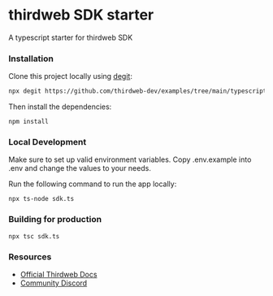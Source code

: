 # thirdweb SDK starter

A typescript starter for thirdweb SDK

### Installation

Clone this project locally using [degit](https://npmjs.org/package/degit):

```bash
npx degit https://github.com/thirdweb-dev/examples/tree/main/typescript/typescript-sdk
```

Then install the dependencies:

```
npm install
```

### Local Development

Make sure to set up valid environment variables. Copy .env.example into .env and change the values to your needs.

Run the following command to run the app locally:

```
npx ts-node sdk.ts
```

### Building for production

```
npx tsc sdk.ts
```

### Resources

- [Official Thirdweb Docs](https://docs.thirdeb.com)
- [Community Discord](https://discord.gg/thirdweb)
